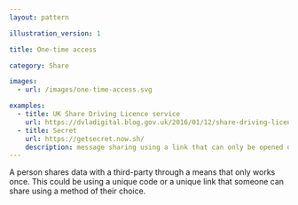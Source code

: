 ```yaml
---
layout: pattern

illustration_version: 1

title: One-time access

category: Share

images:
  - url: /images/one-time-access.svg

examples:
  - title: UK Share Driving Licence service
    url: https://dvladigital.blog.gov.uk/2016/01/12/share-driving-licence-goes-live/
  - title: Secret
    url: https://getsecret.now.sh/
    description: message sharing using a link that can only be opened once
---
```


A person shares data with a third-party through a means that only works once. This could be using a unique code or a unique link that someone can share using a method of their choice.
